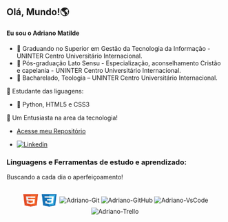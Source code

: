 ## Olá, Mundo!🌎
#### Eu sou o Adriano Matilde

- 👀 Graduando no Superior em Gestão da Tecnologia da Informação - UNINTER Centro Universitário Internacional.
- 🔭 Pós-graduação Lato Sensu - Especialização, aconselhamento Cristão e capelania - UNINTER Centro Universitário Internacional.
- 🔭 Bacharelado, Teologia – UNINTER Centro Universitário Internacional.


🌱 Estudante das liguagens:
- 👀 Python, HTML5 e CSS3

💞️ Um Entusiasta na area da tecnologia!


* [Acesse meu Repositório](https://github.com/AdrianoMatilde?tab=repositories)

* [![Linkedin](C:\Users\Adriano\Pictures\Logos\Fecebook.png/)](https://www.linkedin.com/in/adriano-silva-1026465b/)
  
### Linguagens e Ferramentas de estudo e aprendizado:
Buscando a cada dia o aperfeiçoamento!

</div>
<div style="display: inline_block" align = "center"><br>
  <img align="center" alt="Adriano-HTML" height="30" width="40" src="https://raw.githubusercontent.com/devicons/devicon/master/icons/html5/html5-original.svg">
  <img align="center" alt="Adriano-CSS" height="30" width="40" src="https://raw.githubusercontent.com/devicons/devicon/master/icons/css3/css3-original.svg">
  <img align="center" alt="Adriano-Git" height="60" width="80"<img src="https://cdn.jsdelivr.net/gh/devicons/devicon/icons/git/git-plain-wordmark.svg" />
  <img align="center" alt="Adriano-GitHub" height="40" width="60"<img src="https://cdn.jsdelivr.net/gh/devicons/devicon/icons/github/github-original-wordmark.svg" />
  <img align="center" alt="Adriano-VsCode " height="40" width="60"<img src="https://cdn.jsdelivr.net/gh/devicons/devicon/icons/vscode/vscode-original.svg" />
  <img align="center" alt="Adriano-Trello" height="70" width="90"<img src="https://cdn.jsdelivr.net/gh/devicons/devicon/icons/trello/trello-plain-wordmark.svg" />
</div>
